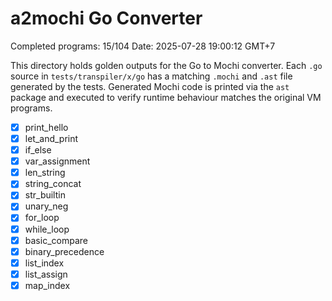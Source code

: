 # a2mochi Go Converter

Completed programs: 15/104
Date: 2025-07-28 19:00:12 GMT+7

This directory holds golden outputs for the Go to Mochi converter.
Each `.go` source in `tests/transpiler/x/go` has a matching `.mochi` and `.ast` file generated by the tests. Generated Mochi code is printed via the `ast` package and executed to verify runtime behaviour matches the original VM programs.
- [x] print_hello
- [x] let_and_print
- [x] if_else
- [x] var_assignment
- [x] len_string
- [x] string_concat
- [x] str_builtin
- [x] unary_neg
- [x] for_loop
- [x] while_loop
- [x] basic_compare
- [x] binary_precedence
- [x] list_index
- [x] list_assign
- [x] map_index
